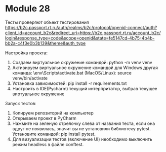 # Module 28
Тесты проверяют объект тестирования https://b2c.passport.rt.ru/auth/realms/b2c/protocol/openid-connect/auth?client_id=account_b2c&redirect_uri=https://b2c.passport.rt.ru/account_b2c/login&response_type=code&scope=openid&state=fe5147cd-4b75-4b4b-bb2a-c4f3e0b3b139&theme&auth_type

Настройка проекта:

1. Создаем виртуальное окружение командой:
    python -m venv venv
2. Активируем виртуальное окружение командой для Windows другая команда:
    \env\Scripts\activate.bat
   (MacOS/Linux): source venv/bin/activate
4. Установка зависимостей:
    pip install -r requirements.txt
5. Настроить в IDE(Pycharm) текущий интерпритатор, выбрав текущее виртуальное окружение
   
Запуск тестов:

1. Копируем репозиторий на компьютер
2. Открываем проект в PyCharm
3. Нажмите на зеленую стрелочку слева от названия теста, если она вдруг не появилась, значит вы не установили библиотеку pytest.
   Установите командой: pip install pytest.
4. Для визуализации тестов (включение UI) необходимо выключить режим headless в файле conftest.

